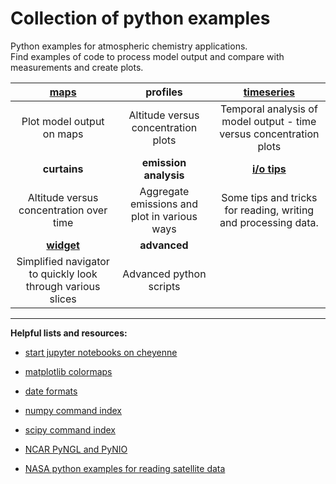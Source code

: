 # Collection of python examples
<!--
.. title: Python 3 examples for atmospheric chemistry
.. date: 2020-03-26
.. tags: atmospheric chemistry python examples gallery
.. description: Based off the Unidata one-stop shop for Python in atmospheric science and meteorology
.. author: rrb
-->

Python examples for atmospheric chemistry applications.<br>
Find examples of code to process model output and compare with measurements and create plots.

|[**maps**](map_plotting.md) | **profiles** | [**timeseries**](timeseries_plotting.md)|
|:-------------:|:-------------:|:-------------:|
|Plot model output on maps| Altitude versus concentration plots | Temporal analysis of model output - time versus concentration plots |
|**curtains**| **emission analysis** | [**i/o tips**](io.md) |
| Altitude versus concentration over time | Aggregate emissions and plot in various ways | Some tips and tricks for reading, writing and processing data. |
|[**widget**](widget.md)|  **advanced**  |  |
| Simplified navigator to quickly look through various slices | Advanced python scripts |  |

------------------------------
**Helpful lists and resources:**

* [start jupyter notebooks on cheyenne](cheyenne_jupyter.md)

* [matplotlib colormaps](https://matplotlib.org/3.1.1/gallery/color/colormap_reference.html)

* [date formats](https://strftime.org/)

* [numpy command index](https://numpy.org/doc/stable/genindex.html)

* [scipy command index](https://docs.scipy.org/doc/scipy/reference/genindex.html)

* [NCAR PyNGL and PyNIO](https://www.pyngl.ucar.edu/)

* [NASA python examples for reading satellite data](https://hdfeos.org/zoo/index_openLaRC_Examples.php)


